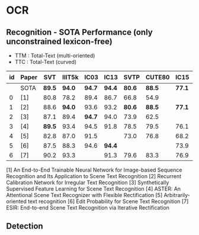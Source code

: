 # OCR
## Recognition - SOTA Performance (only unconstrained lexicon-free)
* TTM : Total-Text (multi-oriented) 
* TTC : Total-Text (curved)

| id | Paper | SVT | IIIT5k | IC03 | IC13 | SVTP | CUTE80 | IC15 | TTM | TTC | 비고/학습셋 | 
| --- | --- | --- | --- |--- |--- |--- |--- |--- |--- |--- |--- |
| | SOTA |  **89.5** | **94.0** | **94.7** | **94.4**| **80.6** | **88.5** | **77.1** | **76.3** | **66.7** |
| 0 | [1] | 80.8 |  78.2 | 89.4 |  86.7 | 66.8 | 54.9 | | | | base paper:CRNN| 
| 1 |  [2]           | 88.6 | **94.0** | 93.6 | 93.2 | **80.6** | **88.5** | **77.1** | **76.3** | **66.7** | Rectification/SK+ST |
| 2 | [3]    | 87.1 | 89.4 | **94.7** | 94.0 | 73.9 | 62.5 | | | | GAN |  
| 3 | [4] | **89.5** | 93.4 | 94.5 | 91.8 | 78.5 | 79.5 | 76.1 | | | Rectification |
| 4 | [5] | 82.8 | 87.0 | 91.5 |  | 73.0 | 76.8 | 68.2 |
| 5 | [6] | 87.5| 88.3 | 94.6 | **94.4**  | | | 73.9 |
| 6 | [7] |  90.2 | 93.3 | | 91.3 | 79.6 |  83.3  | 76.9 | | | Rectification |

[1] An End-to-End Trainable Neural Network for Image-based Sequence Recognition and Its Application to Scene Text Recognition
[2] Recurrent Calibration Network for Irregular Text Recognition
[3] Synthetically Supervised Feature Learning for Scene Text Recognition
[4] ASTER: An Attentional Scene Text Recognizer with Flexible Rectification
[5] Arbitrarily-oriented text recognition
[6] Edit Probability for Scene Text Recognition
[7] ESIR: End-to-end Scene Text Recognition via Iterative Rectification

## Detection
